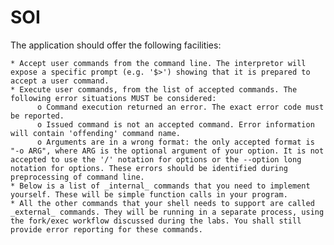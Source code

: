 # SOI
The application should offer the following facilities:

    * Accept user commands from the command line. The interpretor will expose a specific prompt (e.g. '$>') showing that it is prepared to accept a user command.
    * Execute user commands, from the list of accepted commands. The following error situations MUST be considered:
          o Command execution returned an error. The exact error code must be reported.
          o Issued command is not an accepted command. Error information will contain 'offending' command name.
          o Arguments are in a wrong format: the only accepted format is "-o ARG", where ARG is the optional argument of your option. It is not accepted to use the '/' notation for options or the --option long notation for options. These errors should be identified during preprocessing of command line.
    * Below is a list of _internal_ commands that you need to implement yourself. These will be simple function calls in your program. 
    * All the other commands that your shell needs to support are called _external_ commands. They will be running in a separate process, using the fork/exec workflow discussed during the labs. You shall still provide error reporting for these commands.
